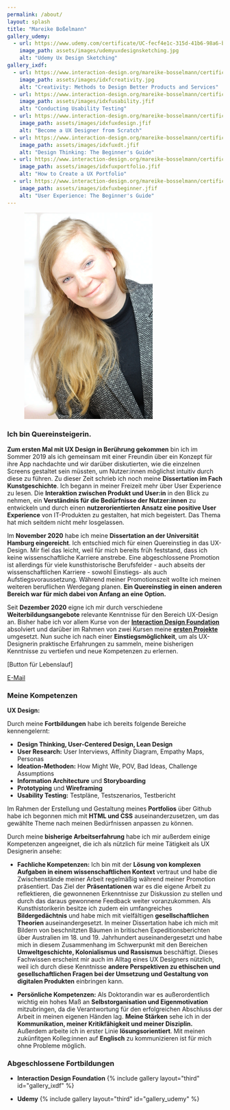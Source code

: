 ```yaml
---
permalink: /about/
layout: splash
title: "Mareike Boßelmann"
gallery_udemy:
  - url: https://www.udemy.com/certificate/UC-fecf4e1c-315d-41b6-98a6-b4dfcb1484f5
    image_path: assets/images/udemyuxdesignsketching.jpg
    alt: "Udemy Ux Design Sketching"
gallery_ixdf:
  - url: https://www.interaction-design.org/mareike-bosselmann/certificate/course/8ffd8c1c-9c52-4c1c-b309-dba88524c432
    image_path: assets/images/idxfcreativity.jpg
    alt: "Creativity: Methods to Design Better Products and Services"
  - url: https://www.interaction-design.org/mareike-bosselmann/certificate/course/7f9d4423-fbdf-4fce-a398-592fe9f73204
    image_path: assets/images/idxfusability.jfif
    alt: "Conducting Usability Testing"
  - url: https://www.interaction-design.org/mareike-bosselmann/certificate/course/d35c481a-fb73-4ebc-8b5e-4a6670122d02?certificateType=course
    image_path: assets/images/idxfuxdesign.jfif
    alt: "Become a UX Designer from Scratch"
  - url: https://www.interaction-design.org/mareike-bosselmann/certificate/course/313f43bd-fd91-4fb8-b3b5-2b649d704c06
    image_path: assets/images/idxfuxdt.jfif
    alt: "Design Thinking: The Beginner's Guide"
  - url: https://www.interaction-design.org/mareike-bosselmann/certificate/course/d0a425c0-72e8-424a-a393-3c2a008359b1
    image_path: assets/images/idxfuxportfolio.jfif
    alt: "How to Create a UX Portfolio"
  - url: https://www.interaction-design.org/mareike-bosselmann/certificate/course/950c716a-fa49-4ee8-aeb0-f24191ee8bb2
    image_path: assets/images/idxfuxbeginner.jfif
    alt: "User Experience: The Beginner's Guide"
---
```


<figure style="width: 300px" class="align-right">
  <img src="https://github.com/mbosselmann/portfolio/blob/master/assets/images/startbild.png?raw=true" alt="">
  </figure> 

### Ich bin Quereinsteigerin.
**Zum ersten Mal mit UX Design in Berührung gekommen** bin ich im Sommer 2019 als ich gemeinsam mit einer Freundin über ein Konzept für ihre App nachdachte und wir darüber diskutierten, wie die einzelnen Screens gestaltet sein müssten, um Nutzer:innen möglichst intuitiv durch diese zu führen. Zu dieser Zeit schrieb ich noch meine **Dissertation im Fach Kunstgeschichte**. Ich begann in meiner Freizeit mehr über User Experience zu lesen. Die **Interaktion zwischen Produkt und User:in** in den Blick zu nehmen, ein **Verständnis für die Bedürfnisse der Nutzer:innen** zu entwickeln und durch einen **nutzerorientierten Ansatz eine positive User Experience** von IT-Produkten zu gestalten, hat mich begeistert. Das Thema hat mich seitdem nicht mehr losgelassen.

Im **November 2020** habe ich meine **Dissertation an der Universität Hamburg eingereicht**. Ich entschied mich für einen Quereinstieg in das UX-Design. Mir fiel das leicht, weil für mich bereits früh feststand, dass ich keine wissenschaftliche Karriere anstrebe. Eine abgeschlossene Promotion ist allerdings für viele kunsthistorische Berufsfelder - auch abseits der wissenschaftlichen Karriere - sowohl Einstiegs- als auch Aufstiegsvoraussetzung. Während meiner Promotionszeit wollte ich meinen weiteren beruflichen Werdegang planen. **Ein Quereinstieg in einen anderen Bereich war für mich dabei von Anfang an eine Option.** 

Seit **Dezember 2020** eigne ich mir durch verschiedene **Weiterbildungsangebote** relevante Kenntnisse für den Bereich UX-Design an. Bisher habe ich vor allem Kurse von der [**Interaction Design Foundation**](https://www.interaction-design.org/) absolviert und darüber im Rahmen von zwei Kursen meine [**ersten Projekte**](https://mbosselmann.github.io/portfolio/projects/) umgesetzt. Nun suche ich nach einer **Einstiegsmöglichkeit**, um als UX-Designerin praktische Erfahrungen zu sammeln, meine bisherigen Kenntnisse zu vertiefen und neue Kompetenzen zu erlernen.

[Button für Lebenslauf]

<a href="mailto:mareike.bosselmann@gmx.de" class="btn btn--primary">E-Mail</a>

### Meine Kompetenzen

**UX Design:**

Durch meine **Fortbildungen** habe ich bereits folgende Bereiche kennengelernt:

* **Design Thinking, User-Centered Design, Lean Design** 
* **User Research:** User Interviews, Affinity Diagram, Empathy Maps, Personas
* **Ideation-Methoden:** How Might We, POV, Bad Ideas, Challenge Assumptions
* **Information Architecture** und **Storyboarding**
* **Prototyping** und **Wireframing**
* **Usability Testing:** Testpläne, Testszenarios, Testbericht

Im Rahmen der Erstellung und Gestaltung meines **Portfolios** über Github habe ich begonnen mich mit **HTML und CSS** auseinanderzusetzen, um das gewählte Theme nach meinen Bedürfnissen anpassen zu können.

Durch meine **bisherige Arbeitserfahrung** habe ich mir außerdem einige Kompetenzen angeeignet, die ich als nützlich für meine Tätigkeit als UX Designerin ansehe:

* **Fachliche Kompetenzen:**
Ich bin mit der **Lösung von komplexen Aufgaben in einem wissenschaftlichen Kontext** vertraut und habe die Zwischenstände meiner Arbeit regelmäßig während meiner Promotion präsentiert. Das Ziel der **Präsentationen** war es die eigene Arbeit zu reflektieren, die gewonnenen Erkenntnisse zur Diskussion zu stellen und durch das daraus gewonnene Feedback weiter voranzukommen. Als Kunsthistorikerin besitze ich zudem ein umfangreiches **Bildergedächtnis** und habe mich mit vielfältigen **gesellschaftlichen Theorien** auseinandergesetzt. In meiner Dissertation habe ich mich mit Bildern von beschnitzten Bäumen in britischen Expeditionsberichten über Australien im 18. und 19. Jahrhundert auseinandergesetzt und habe mich in diesem Zusammenhang im Schwerpunkt mit den Bereichen **Umweltgeschichte, Kolonialismus und Rassismus** beschäftigt. Dieses Fachwissen erscheint mir auch im Alltag eines UX Designers nützlich, weil ich durch diese Kenntnisse **andere Perspektiven zu ethischen und gesellschaftlichen Fragen bei der Umsetzung und Gestaltung von digitalen Produkten** einbringen kann.

* **Persönliche Kompetenzen:**
Als Doktorandin war es außerordentlich wichtig ein hohes Maß an **Selbstorganisation und Eigenmotivation** mitzubringen, da die Verantwortung für den erfolgreichen Abschluss der Arbeit in meinen eigenen Händen lag. **Meine Stärken** sehe ich in der **Kommunikation, meiner Kritikfähigkeit und meiner Disziplin.** Außerdem arbeite ich in erster Linie **lösungsorientiert**. Mit meinen zukünfitgen Kolleg:innen auf **Englisch** zu kommunizieren ist für mich ohne Probleme möglich.

### Abgeschlossene Fortbildungen
* **Interaction Design Foundation**
{% include gallery layout="third" id="gallery_ixdf" %}

* **Udemy**
{% include gallery layout="third" id="gallery_udemy" %}
